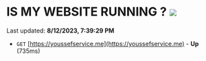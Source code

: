 # IS MY WEBSITE RUNNING ? [![](https://img.shields.io/static/v1?label=Sponsor&message=%E2%9D%A4&logo=GitHub&color=%23fe8e86)](https://github.com/sponsors/<username>)

Last updated: **8/12/2023, 7:39:29 PM**

- `GET` [https://youssefservice.me](https://youssefservice.me) - **Up** (735ms)
